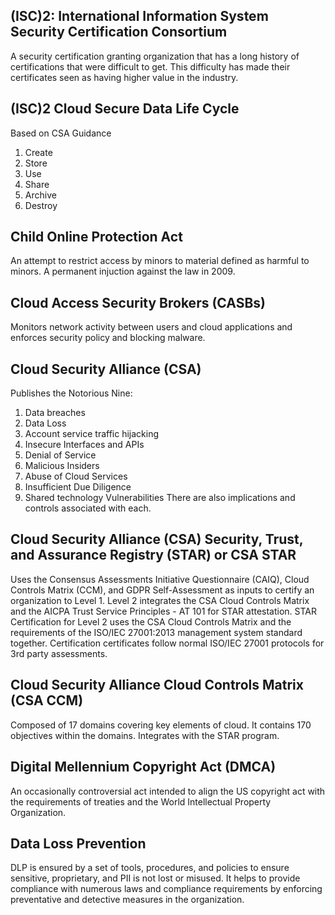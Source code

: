 ## (ISC)2: International Information System Security Certification Consortium ##
A security certification granting organization that has a long history of certifications that were difficult to get.
This difficulty has made their certificates seen as having higher value in the industry.

## (ISC)2 Cloud Secure Data Life Cycle ##
Based on CSA Guidance
1. Create
2. Store
3. Use
4. Share
5. Archive
6. Destroy

## Child Online Protection Act ##
An attempt to restrict access by minors to material defined as harmful to minors.
A permanent injuction against the law in 2009.

## Cloud Access Security Brokers (CASBs) ##
Monitors network activity between users and cloud applications and enforces security policy and blocking malware.

## Cloud Security Alliance (CSA) ##
Publishes the Notorious Nine:
1. Data breaches
2. Data Loss
3. Account service traffic hijacking
4. Insecure Interfaces and APIs
5. Denial of Service
6. Malicious Insiders
7. Abuse of Cloud Services
8. Insufficient Due Diligence
9. Shared technology Vulnerabilities
There are also implications and controls associated with each.

## Cloud Security Alliance (CSA) Security, Trust, and Assurance Registry (STAR) or CSA STAR ##
Uses the Consensus Assessments Initiative Questionnaire (CAIQ), Cloud Controls Matrix (CCM), and GDPR Self-Assessment as inputs to certify an organization to Level 1.
Level 2 integrates the CSA Cloud Controls Matrix and the AICPA Trust Service Principles - AT 101 for STAR attestation.
STAR Certification for Level 2 uses the CSA Cloud Controls Matrix and the requirements of the ISO/IEC 27001:2013 management system standard together.
Certification certificates follow normal ISO/IEC 27001 protocols for 3rd party assessments.

## Cloud Security Alliance Cloud Controls Matrix (CSA CCM) ##
Composed of 17 domains covering key elements of cloud.
It contains 170 objectives within the domains.
Integrates with the STAR program.

## Digital Mellennium Copyright Act (DMCA) ##
An occasionally controversial act intended to align the US copyright act with the requirements of treaties and the World Intellectual Property Organization.  

## Data Loss Prevention ##  
DLP is ensured by a set of tools, procedures, and policies to ensure sensitive, proprietary, and PII is not lost or misused.  It helps to provide compliance with numerous laws and compliance requirements by enforcing preventative and detective measures in the organization.

